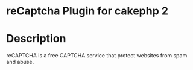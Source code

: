 # reCaptcha Plugin for cakephp 2

# Description
reCAPTCHA is a free CAPTCHA service that protect websites from spam and abuse.
